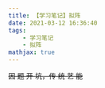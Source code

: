 ```yaml
---
title: 【学习笔记】拟阵
date: 2021-03-12 16:36:40
tags: 
    - 学习笔记
    - 拟阵
mathjax: true
---
```


~~因 题 开 坑，传 统 艺 能~~